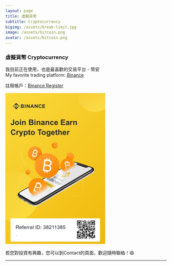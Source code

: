 ```yaml
---
layout: page
title: 虛擬貨幣
subtitle: Cryptocurrency
bigimg: /assets/break-limit.jpg
image: /assets/bitcoin.png
avatar: /assets/bitcoin.png
---
```


### 虛擬貨幣 Cryptocurrency

我目前正在使用，也是最喜歡的交易平台 - 幣安  
My favorite trading platform: [Binance]

註冊帳戶：[Binance Register]

![binance-ref](/assets/binance-ref.jpg)

若您對投資有興趣，您可以到Contact的頁面，歡迎隨時聯絡！:smile:

---


<script type="text/javascript" src="https://files.coinmarketcap.com/static/widget/currency.js"></script><div class="coinmarketcap-currency-widget" data-currencyid="1" data-base="USD" data-secondary="" data-ticker="true" data-rank="true" data-marketcap="true" data-volume="true" data-statsticker="true" data-stats="USD"></div>

[Binance]: https://www.binance.com/en
[Binance Register]: https://www.binance.com/en/register?ref=38211385 
[Let's Go]: https://www.amway.com/tomyhhc  

